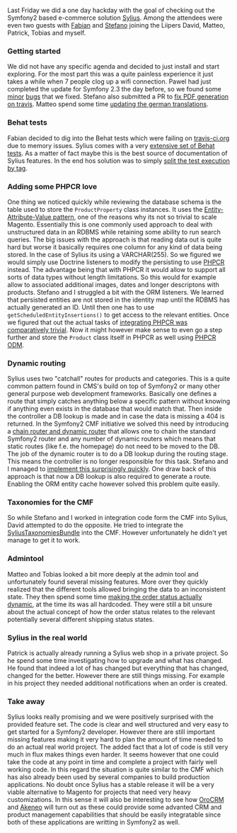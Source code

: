 Last Friday we did a one day hackday with the goal of checking out the Symfony2 based e-commerce solution [Sylius](http://sylius.org). Among the attendees were even two guests with [Fabian](https://github.com/headrevision) and [Stefano](https://github.com/stewe) joining the Liipers David, Matteo, Patrick, Tobias and myself.
### Getting started
We did not have any specific agenda and decided to just install and start exploring. For the most part this was a quite painless experience it just takes a while when 7 people clog up a wifi connection. Pawel had just completed the update for Symfony 2.3 the day before, so we found some [minor](https://github.com/Sylius/SyliusProductBundle/pull/19) [bugs](https://github.com/Sylius/SyliusVariableProductBundle/pull/12) that we fixed. Stefano also submitted a PR to [fix PDF generation on travis](https://github.com/Sylius/Sylius/pull/246). Matteo spend some time [updating the german translations](https://github.com/Sylius/Sylius/pull/252).
### Behat tests
Fabian decided to dig into the Behat tests which were failing on [travis-ci.org](http://travis-ci.org) due to memory issues. Sylius comes with a very [extensive set of Behat tests](https://github.com/Sylius/Sylius/tree/master/features). As a matter of fact maybe this is the best source of documentation of Sylius features. In the end hos solution was to simply [split the test execution by tag](https://github.com/Sylius/Sylius/pull/251/files).
### Adding some PHPCR love
One thing we noticed quickly while reviewing the database schema is the table used to store the ``ProductProperty`` class instances. It uses the [Entity-Attribute-Value pattern](http://en.wikipedia.org/wiki/Entity–attribute–value_model), one of the reasons why its not so trivial to scale Magento. Essentially this is one commonly used approach to deal with unstructured data in an RDBMS while retaining some ability to run search queries. The big issues with the approach is that reading data out is quite hard but worse it basically requires one column for any kind of data being stored. In the case of Sylius its using a VARCHAR(255). So we figured we would simply use Doctrine listeners to modify the persisting to use [PHPCR](http://phpcr.github.io) instead. The advantage being that with PHPCR it would allow to support all sorts of data types without length limitations. So this would for example allow to associated additional images, dates and longer descriptons with products. Stefano and I struggled a bit with the ORM listeners. We learned that persisted entities are not stored in the identity map until the RDBMS has actually generated an ID. Until then one has to use ``getScheduledEntityInsertions()`` to get access to the relevant entities. Once we figured that out the actual tasks of [integrating PHPCR was comparatively trivial](https://github.com/Sylius/Sylius/pull/247/files). Now it might however make sense to even go a step further and store the ``Product`` class itself in PHPCR as well using [PHPCR ODM](http://www.doctrine-project.org/projects/phpcr-odm.html).
### Dynamic routing
Sylius uses two "catchall" routes for products and categories. This is a quite common pattern found in CMS's build on top of Symfony2 or many other general purpose web development frameworks. Basically one defines a route that simply catches anything below a specific pattern without knowing if anything even exists in the database that would match that. Then inside the controller a DB lookup is made and in case the data is missing a 404 is returned. In the Symfony2 CMF initiative we solved this need by introducing a [chain router and dynamic router](http://symfony.com/doc/master/cmf/components/routing.html) that allows one to chain the standard Symfony2 router and any number of dynamic routers which means that static routes (like f.e. the homepage) do not need to be moved to the DB. The job of the dynamic router is to do a DB lookup during the routing stage. This means the controller is no longer responsible for this task. Stefano and I managed to [implement this surprisingly quickly](https://github.com/Sylius/Sylius/pull/255). One draw back of this approach is that now a DB lookup is also required to generate a route. Enabling the ORM entity cache however solved this problem quite easily.
### Taxonomies for the CMF
So while Stefano and I worked in integration code form the CMF into Sylius, David attempted to do the opposite. He tried to integrate the [SyliusTaxonomiesBundle](https://github.com/Sylius/SyliusTaxonomiesBundle) into the CMF. However unfortunately he didn't yet manage to get it to work.
### Admintool
Matteo and Tobias looked a bit more deeply at the admin tool and unfortunately found several missing features. More over they quickly realized that the different tools allowed bringing the data to an inconsistent state. They then spend some time [making the order status actually dynamic](https://github.com/Sylius/Sylius/pull/248), at the time its was all hardcoded. They were still a bit unsure about the actual concept of how the order status relates to the relevant potentially several different shipping status states.
### Sylius in the real world
Patrick is actually already running a Sylius web shop in a private project. So he spend some time investigating how to upgrade and what has changed. He found that indeed a lot of has changed but everything that has changed, changed for the better. However there are still things missing. For example in his project they needed additional notifications when an order is created.
### Take away
Sylius looks really promising and we were positively surprised with the provided feature set. The code is clear and well structured and very easy to get started for a Symfony2 developer. However there are still important missing features making it very hard to plan the amount of time needed to do an actual real world project. The added fact that a lot of code is still very much in flux makes things even harder. It seems however that one could take the code at any point in time and complete a project with fairly well working code. In this regard the situation is quite similar to the CMF which has also already been used by several companies to build production applications. No doubt once Sylius has a stable release it will be a very viable alternative to Magento for projects that need very heavy customizations. In this sense it will also be interesting to see how [OroCRM](http://www.orocrm.com) and [Akeneo](http://www.akeneo.com) will turn out as these could provide some advanted CRM and product management capabilities that should be easily integratable since both of these applications are writting in Symfony2 as well.